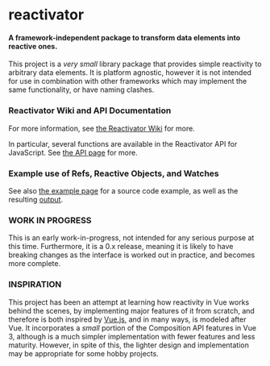 # reactivator
#### A framework-independent package to transform data elements into reactive ones.

This project is a _very small_ library package that provides simple reactivity to arbitrary data elements. It is platform agnostic, however it is not intended for use in combination with other frameworks which may implement the same functionality, or have naming clashes.

### Reactivator Wiki and API Documentation

For more information, see [the Reactivator Wiki](https://github.com/appurist/reactivator/wiki/) for more.

In particular, several functions are available in the Reactivator API for JavaScript. See [the API page](https://github.com/appurist/reactivator/wiki/Reactivator-API) for more.

### Example use of Refs, Reactive Objects, and Watches

See also [the example page](https://github.com/appurist/reactivator/wiki/Example-use-of-ref(),-reactive()-and-watch()) for a source code example, as well as the resulting [output](https://github.com/appurist/reactivator/wiki/Example-use-of-ref(),-reactive()-and-watch()#output).

### WORK IN PROGRESS
This is an early work-in-progress, not intended for any serious purpose at this time. Furthermore, it is a 0.x release, meaning it is likely to have breaking changes as the interface is worked out in practice, and becomes more complete.

### INSPIRATION
This project has been an attempt at learning how reactivity in Vue works behind the scenes, by implementing major features of it from scratch, and therefore is both inspired by [Vue.js](https://vuejs.org/), and in many ways, is modeled after Vue. It incorporates a _small_ portion of the Composition API features in Vue 3, although is a much simpler implementation with fewer features and less maturity. However, in spite of this, the lighter design and implementation may be appropriate for some hobby projects.
